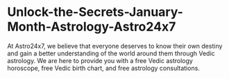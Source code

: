 # Unlock-the-Secrets-January-Month-Astrology-Astro24x7
At Astro24x7, we believe that everyone deserves to know their own destiny and gain a better understanding of the world around them through Vedic astrology. We are here to provide you with a free Vedic astrology horoscope, free Vedic birth chart, and free astrology consultations.
